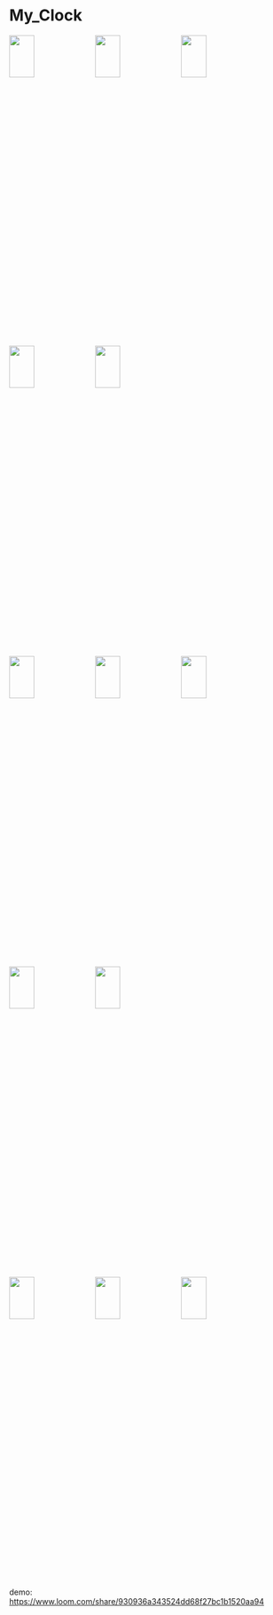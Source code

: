 # My_Clock

<img width=30% height=14% src="https://user-images.githubusercontent.com/62088928/199104619-4924685e-375d-4e3f-94d2-216a06c70dd8.jpg">    <img width=30% height=14% src="https://user-images.githubusercontent.com/62088928/206045872-5cdf4932-535a-4c3d-88dc-e6aa611e6b32.jpg">   <img width=30% height=14% src="https://user-images.githubusercontent.com/62088928/206045911-6178dab1-c6e0-4c70-906c-e2dc02359350.jpg">

<img width=30% height=14% src="https://user-images.githubusercontent.com/62088928/199104698-d49186b7-e0c7-4a71-900b-4b1fc6864e49.jpg">    <img width=30% height=14% src="https://user-images.githubusercontent.com/62088928/199104763-453c839a-0104-484f-a554-e21eba44d0fe.jpg">

<img width=30% height=14% src="https://user-images.githubusercontent.com/62088928/206270380-ab898be9-332c-4227-b317-98a1f6df8226.jpg">   <img width=30% height=14% src="https://user-images.githubusercontent.com/62088928/206270461-630be1e0-2f9f-432c-8303-0e6380ab76e6.PNG">  <img width=30% height=14% src="https://user-images.githubusercontent.com/62088928/206270541-bab75bfd-6858-49c7-9aa6-512d30ee74a9.jpg">


<img width=30% height=14% src="https://user-images.githubusercontent.com/62088928/199104834-43d1aba6-6eec-432b-9d56-beb997c33e7a.jpg">    <img width=30% height=14% src="https://user-images.githubusercontent.com/62088928/208635943-f9cf3085-d8d9-4657-ba2a-e1bb7a4adcfe.jpg">

<img width=30% height=14% src="https://user-images.githubusercontent.com/62088928/199105207-b26db57e-c3f7-4333-8599-e5c6c0863b49.jpg">    <img width=30% height=14% src="https://user-images.githubusercontent.com/62088928/208635800-05d5b510-09ad-4a1a-8afc-26666e00adea.jpg">   <img width=30% height=14% src="https://user-images.githubusercontent.com/62088928/208635881-df2835e0-e5cf-4d28-840f-6a3d077a5f3c.jpg">


 
demo: https://www.loom.com/share/930936a343524dd68f27bc1b1520aa94

